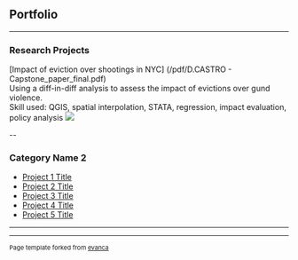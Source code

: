 ## Portfolio

---

### Research Projects 


[Impact of eviction over shootings in NYC] (/pdf/D.CASTRO - Capstone_paper_final.pdf)<br/>
Using a diff-in-diff analysis to assess the impact of evictions over gund violence. <br/>
Skill used: QGIS, spatial interpolation, STATA, regression, impact evaluation, policy analysis 
<img src="images/evictioms.jpg?raw=true"/>

--
### Category Name 2

- [Project 1 Title](http://example.com/)
- [Project 2 Title](http://example.com/)
- [Project 3 Title](http://example.com/)
- [Project 4 Title](http://example.com/)
- [Project 5 Title](http://example.com/)

---




---
<p style="font-size:11px">Page template forked from <a href="https://github.com/evanca/quick-portfolio">evanca</a></p>
<!-- Remove above link if you don't want to attibute -->
